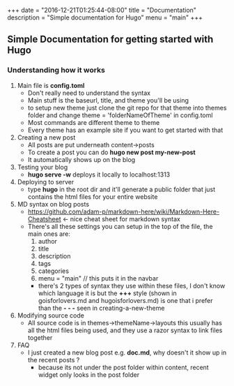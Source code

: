 +++
date = "2016-12-21T01:25:44-08:00"
title = "Documentation"
description = "Simple documentation for Hugo"
menu = "main"
+++

## Simple Documentation for getting started with Hugo

### Understanding how it works
1. Main file is **config.toml**
    * Don't really need to understand the syntax
    * Main stuff is the baseurl, title, and theme you'll be using
    * to setup new theme just clone the git repo for that theme into themes folder and change theme = 'folderNameOfTheme' in config.toml
    * Most commands are different theme to theme
    * Every theme has an example site if you want to get started with that
2. Creating a new post
    * All posts are put underneath content->posts
    * To create a post you can do **hugo new post my-new-post**
    * It automatically shows up on the blog
3. Testing your blog
    * **hugo serve -w** deploys it locally to localhost:1313
4. Deploying to server
    * type **hugo** in the root dir and it'll generate a public folder that just contains the html files for your entire website
5. MD syntax on blog posts
    * https://github.com/adam-p/markdown-here/wiki/Markdown-Here-Cheatsheet <- nice cheat sheet for markdown syntax
    * There's all these settings you can setup in the top of the file, the main ones are:
        1. author
        2. title
        3. description
        4. tags
        5. categories
        6. menu = "main" // this puts it in the navbar
        * there's 2 types of syntax they use within these files, I don't know which language it is but the **+++** style (shown in goisforlovers.md and hugoisforlovers.md) is one that i prefer than the **- - -** seen in creating-a-new-theme
6. Modifying source code
    * All source code is in themes->themeName->layouts this usually has all the html files being used, and they use a razor syntax to link files together
7. FAQ
    * I just created a new blog post e.g. **doc.md**, why doesn't it show up in the recent posts ?
        - because its not under the post folder within content, recent widget only looks in the post folder

